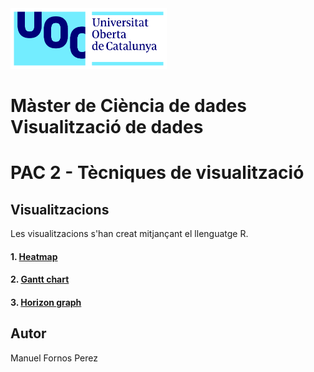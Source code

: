 <img src='/images/uoc_masterbrand_3linies_positiu.png' width='250px'>

# Màster de Ciència de dades <br /> Visualització de dades
# PAC 2 - Tècniques de visualització

## Visualitzacions

Les visualitzacions s'han creat mitjançant el llenguatge R.

#### 1. [Heatmap](https://mcd-mfp.github.io/visualitzacio-dades-pac2/viz/heatmap.html)

#### 2. [Gantt chart](https://mcd-mfp.github.io/visualitzacio-dades-pac2/viz/gantt.html)

#### 3. [Horizon graph](https://mcd-mfp.github.io/visualitzacio-dades-pac2/viz/horizon.html)


## Autor
Manuel Fornos Perez
